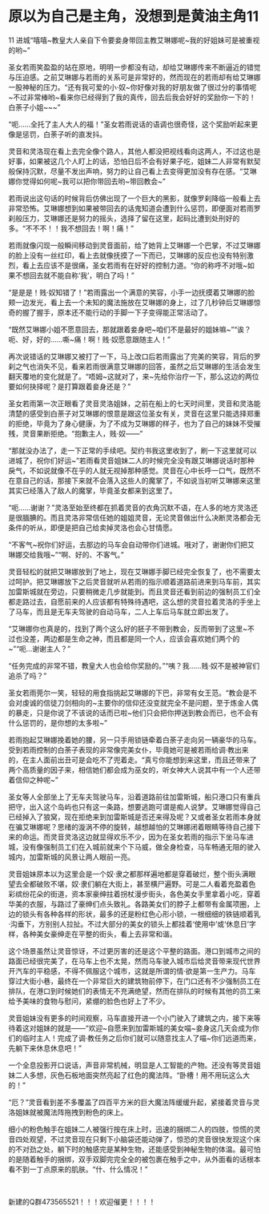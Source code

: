 # 原以为自己是主角，没想到是黄油主角11

11 进城“嘻嘻~教皇大人亲自下令要妾身带回主教艾琳娜呢~我的好姐妹可是被重视的哟~”

圣女若雨笑盈盈的站在原地，明明一步都没有动，却给艾琳娜传来不断逼近的错觉与压迫感。之前艾琳娜与若雨的关系可是非常好的，然而现在的若雨却有给艾琳娜一股神秘的压力。“还有我可爱的小·奴~你好像对我的好朋友做了很过分的事情呢~不过非常棒哟~看来你已经得到了我的真传，回去后我会好好的奖励你一下的！白荼子小姐~~~”

“呃……全托了主人大人的福！”圣女若雨说话的语调也很奇怪，这个奖励听起来更像是惩罚，白荼子听的直发抖。

灵音和灵洛现在看上去完全像个路人，其他人都没把视线看向这两人，不过这也是好事，如果被这几个人盯上的话，恐怕日后不会有好果子吃，姐妹二人非常有默契般保持沉默，尽量不发出声响，努力的让自己看上去变得更加没有存在感。“艾琳娜你觉得如何呢~我可以把你带回去哟~带回教会~”

若雨说出这句话的时候背后仿佛出现了一个巨大的黑影，就像罗刹降临一般看上去非常恐怖。艾琳娜想到如果被带回去的话鬼知道会遭到什么惩罚，即便面对若雨罗刹般压力，艾琳娜还是努力的摇头，选择了留在这里，起码比遭到处刑好的多。“不不不！！我不想回去！啊！痛！”

若雨就像闪现一般瞬间移动到灵音面前，给了她背上艾琳娜一个巴掌，不过艾琳娜的脸上没有一丝红印，看上去就像抚摸了一下而已，艾琳娜的反应也没有特别激烈，看上去应该不是很痛，圣女若雨有在好好的控制力道。“你的称呼不对哦~如果不想回去就不能自称‘我’，明白了吗！”

“是是是！贱·奴知错了！”若雨露出一个满意的笑容，小手一边抚摸着艾琳娜的脸颊一边发光，看上去一个未知的魔法施放在艾琳娜的身上，过了几秒钟后艾琳娜惊奇的握了握手，原本还不能行动的手脚一下子变得能正常活动了。

“既然艾琳娜小姐不愿意回去，那就跟着妾身吧~咱们不是最好的姐妹嘛~”“诶？呃、好，好的……嘶~痛！啊！贱·奴愿意跟随主人！”

再次说错话的艾琳娜又被打了一下，马上改口后若雨露出了完美的笑容，背后的罗刹之气也消失不见，看来若雨很满意艾琳娜的回答，虽然之后艾琳娜的生活会发生翻天覆地的变化就是了。“唔姆~这就对了，来~先给你治疗一下，那么这边的两位要如何抉择呢？是打算跟着妾身还是？”

圣女若雨第一次正眼看了灵音灵洛姐妹，之前在船上的七天时间里，灵音和灵洛能清楚的感受到白荼子对艾琳娜的恨意是跟这位圣女有关，灵音在这里只能选择郑重的拒绝，毕竟为了身心健康，为了不成为艾琳娜的样子，也为了自己的妹妹不受摧残，灵音果断拒绝。“抱歉主人，贱·奴——”

“那就没办法了，走一下正常的手续吧。契约书我这里收到了，刷一下这里就可以进城了，祝你们好运~”若雨看灵音姐妹二人的时候完全没有跟艾琳娜说话时那种戾气，不如说就像不在乎的人就无视掉那种感觉。灵音在心中长呼一口气，既然不在意自己的话，那接下来就不会落入这些人的魔掌了，不如说当初听艾琳娜来这里其实已经落入了敌人的魔掌，毕竟圣女都来到这里了。

“呃……谢谢？”灵洛至始至终都在抓着灵音的衣角沉默不语，在人多的地方灵洛还是很腼腆的。而且灵洛非常信任她的姐姐灵音，无论灵音做出什么决断灵洛都会无条件的听从，即便是把自己给卖掉灵洛也会心甘情愿。

“不客气~祝你们好运，去那边的马车会自动带你们进城。哦对了，谢谢你们把艾琳娜交给我哦~”“啊、好的、不客气。”

灵音轻松的就把艾琳娜放到了地上，现在艾琳娜手脚已经完全恢复了，也不需要太过呵护。把艾琳娜放下之后灵音就听从若雨的指示顺着道路前进来到马车前，其实加雷斯城就在旁边，只要稍微走几步就能到。而且灵音还看到前边的强制员工们全都走路过去，自愿前来的人应该都有特殊待遇吧，这么想的灵音拉着灵洛的手坐上了马车，而且是无车夫驾驶的自动马车，二人上车后马车就立即出发了。

“艾琳娜你也真是的，找到了两个这么好的胚子不带到教会，反而带到了这里~不过也没差，两边都是生命之神，而且都是同一个人，应该会喜欢她们两个的~”“呃…谢谢主人？”

“任务完成的非常不错，教皇大人也会给你奖励的。”“咦？我……贱·奴不是被神官们追杀了吗？”

圣女若雨莞尔一笑，轻轻的用食指挑起艾琳娜的下巴，非常有女王范。“教会是不会对虔诚的信徒刀剑相向的~主要你的信仰还没变就完全不是问题，至于炼金人偶的暴走，只是你说了不该说的话而已啦~他们只会把你押送到教会而已，也不会有什么惩罚的，是你想的太多啦~”

若雨抱起艾琳娜挽着她的腰，另一只手用锁链牵着白荼子走向另一辆豪华的马车。受到若雨控制的白荼子表现的非常像完美女仆，毕竟她可是被若雨给调·教出来的，在主人面前出丑可是会吃不了兜着走。“真亏你能想到来这里，而且还带来了两个高质量的因子来，相信她们都会成为巫女的，听女神大人说其中有一个人还带着信仰之种呢~”

圣女等人全部坐上了无车夫驾驶马车，沿着道路前往加雷斯城，船只港口只有重兵把守，出入这个岛屿也只有这一条路，想要逃跑可谓是痴人说梦。艾琳娜觉得自己已经掉入了狼窝，现在拒绝来到加雷斯城是否还来得及呢？又或者圣女若雨本身就在骗艾琳娜呢？思绪的漩涡不停的旋转，越想越怕的艾琳娜闭着眼睛等待自己接下来的命运。而灵音灵洛这边就显得欢乐不少，因为在圣女若雨的指示下坐马车进城，没有像强制员工们在入城前就来个下马威，做全身检查，马车畅通无阻的驶入城内，加雷斯城的风景让两人眼前一亮。

灵音姐妹原本以为这里会是一个奴·隶之都那样遍地都是穿着破烂，整个街头满眼望去全都破败不堪，奴·隶们躺在大街上，甚至横尸遍野。可是二人看着充盈着色彩缤纷花朵的街道，资本家豪绅拄着拐杖漫步街头，各色美女手里拿着小吃，穿着华美的衣服，与路过了豪绅们点头致礼。各路美女们的脖子上都带有金属项圈，上边的锁头有各种各样的形状，最多的还是粉红色心形小锁，一根细细的铁链顺着乳·沟垂下，方别别人拉扯。不过大部分的美女的锁头上都挂着‘使用中’或‘休息日’字样，各种美女豪绅走在平整的街头，看上去非常和谐。

这个场景虽然让灵音惊讶，不过更厉害的还是这个平整的路面。港口到城市之间的路面已经很完美了，在马车上也不太晃，然而马车驶入城市后给灵音带来现代世界开汽车的平稳感，不得不佩服这个城市，这就是所谓的情·欲是第一生产力。马车穿过大街小巷，最终在一个非常巨大的建筑物前停下，在门口还有不少强制员工在排队，在港口到时候她们的表情无不充满绝望，然而在排队的时候有其他的员工来给予美味的食物与慰问，紧绷的脸色也好上了不少。

灵音姐妹没有更多的时间观察，马车直接开进一个小门驶入了建筑之内，接下来等待着这对姐妹的就是——“欢迎~自愿来到加雷斯城的美女喵~妾身这几天会成为你们的临时主人！完成了调·教任务之后你们就可以随意找主人了喵~你们远道而来，先躺下来休息休息吧！”

一个全息投影开口说话，声音非常机械，明显是人工智能的产物。还没有等灵音姐妹二人多想，灰色石板地面突然亮起了红色的魔法阵。“卧槽！用不用玩这么大的！”

“厄？”灵音看到差不多覆盖了四百平方米的巨大魔法阵缓缓升起，紧接着灵音与灵洛姐妹就被魔法阵拖拽到粉色的床上。

细小的粉色触手在姐妹二人被强行按在床上时，迅速的捆绑二人的四肢，惊慌的灵音四处观望，不过灵音现在只剩下小脑袋还能动弹了，惊恐的灵音很快发现这个床的不对劲之处，躺下时的触感完是某种生物，还能感受到神秘生物的体温。最可怕的是随着触手的捆绑，双手双脚完完全全的被包裹在触手之中，从外面看的话根本看不到一丁点原来的肌肤。“什、什么情况！”

  

新建的Q群473565521！！！欢迎催更！！！！